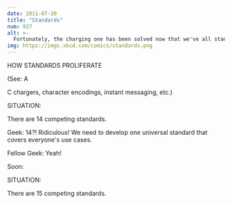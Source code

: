 ```yaml
---
date: 2011-07-20
title: "Standards"
num: 927
alt: >-
  Fortunately, the charging one has been solved now that we've all standardized on mini-USB. Or is it micro-USB? Shit.
img: https://imgs.xkcd.com/comics/standards.png
---
```

HOW STANDARDS PROLIFERATE

(See: A

C chargers, character encodings, instant messaging, etc.)

SITUATION:

There are 14 competing standards.

Geek: 14?! Ridiculous! We need to develop one universal standard that covers everyone's use cases.

Fellow Geek: Yeah!

Soon:

SITUATION:

There are 15 competing standards.

